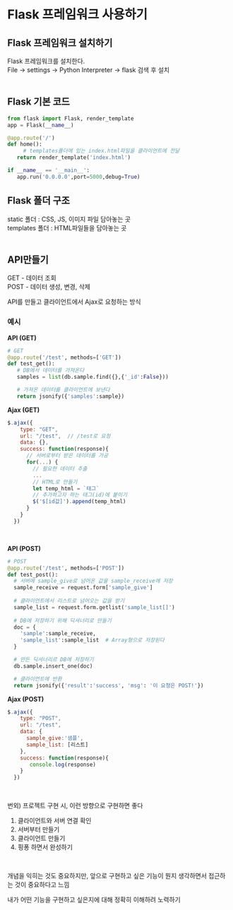 # Flask 프레임워크 사용하기

## Flask 프레임워크 설치하기
Flask 프레임워크를 설치한다.  
File -> settings -> Python Interpreter -> flask 검색 후 설치<br><br>

## Flask 기본 코드

```python
from flask import Flask, render_template
app = Flask(__name__)

@app.route('/')
def home():
	 # templates폴더에 있는 index.html파일을 클라이언트에 전달
   return render_template('index.html')  

if __name__ == '__main__':  
   app.run('0.0.0.0',port=5000,debug=True)
```

## Flask 폴더 구조

static 폴더 : CSS, JS, 이미지 파일 담아놓는 곳  
templates 폴더 : HTML파일들을 담아놓는 곳<br><br>

## API만들기

GET - 데이터 조회  
POST - 데이터 생성, 변경, 삭제

API를 만들고 클라이언트에서 Ajax로 요청하는 방식

### 예시

**API (GET)**

```python
# GET
@app.route('/test', methods=['GET'])
def test_get():
   # DB에서 데이터를 가져온다
   samples = list(db.sample.find({},{'_id':False}))

   # 가져온 데이터를 클라이언트에 보낸다
   return jsonify({'samples':sample})
```

**Ajax (GET)**

```jsx
$.ajax({
    type: "GET",
    url: "/test",  // /test로 요청
    data: {},
    success: function(response){
      // 서버로부터 받은 데이터를 가공
      for(...) {
        // 필요한 데이터 추출   
        ...
        // HTML로 만들기
        let temp_html = `태그`
        // 추가하고자 하는 태그(id)에 붙이기
        $('$[id값]').append(temp_html)
      }	 
    }
  })
```
<br>

**API (POST)**

```python
# POST
@app.route('/test', methods=['POST'])
def test_post():
  # 서버에 sample_give로 넘어온 값을 sample_receive에 저장
  sample_receive = request.form['sample_give']
  
  # 클라이언트에서 리스트로 넘어오는 값을 받기 
  sample_list = request.form.getlist('sample_list[]')
	 
  # DB에 저장하기 위해 딕셔너리로 만들기
  doc = {
    'sample':sample_receive,  
    'sample_list':sample_list  # Array형으로 저장된다
  }	 

  # 만든 딕셔너리르 DB에 저장하기
  db.sample.insert_one(doc)  

  # 클라이언트에 반환
  return jsonify({'result':'success', 'msg': '이 요청은 POST!'})
```

**Ajax (POST)**

```jsx
$.ajax({
    type: "POST",
    url: "/test",
    data: { 
      sample_give:'샘플',
      sample_list: [리스트]
    },  
    success: function(response){
       console.log(response)
    }
  })
```
<br>




번외) 프로젝트 구현 시, 이런 방향으로 구현하면 좋다

1. 클라이언트와 서버 연결 확인
2. 서버부터 만들기
3. 클라이언트 만들기
4. 핑퐁 하면서 완성하기
<br>

개념을 익히는 것도 중요하지만, 앞으로 구현하고 싶은 기능이 뭔지 생각하면서 접근하는 것이 중요하다고 느낌

내가 어떤 기능을 구현하고 싶은지에 대해 정확히 이해하려 노력하기
